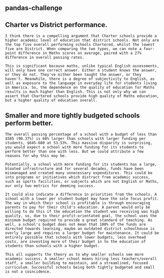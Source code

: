 ## pandas-challenge

## Charter vs District performance. 

    I think there is a compelling argument that Charter schools provide a higher academic level of education that district schools. Not only are the top five overall performing schools Chartered, whilst the lowest five are District. When comparing the two types, we can note a four-point difference in Maths scores on average, paired with a 27% difference in overall passing rates. 

    This is significant because maths, unlike typical English assessments, will only have one correct answer. Either a student knows the answer, or they do not. They've either been taught the answer, or they haven't. Meanwhile, there is a degree of subjectivity to English, as well as exposure to the language in everyday life for students living in America. So, the dependence on the quality of education for Maths results is much higher than English. This is not only why we can assert that Chartered schools provide high quality of Maths education, but a higher quality of education overall. 
 
## Smaller and more tightly budgeted schools perform better. 
    The overall passing percentage of a school with a budget of less than $585 (90.37%) is 68% larger than schools with larger funding per students, $645-680 at 53.53%. This massive disparity is surprising, you would expect a school with more funding for its students to perform better than one with less. But we could attribute a few reasons for why this may be. 

    Potentially, a school with more funding for its students has a large, bloated infrastructure and for several decades, funds have been mismanaged and created many unnecessary expenditures. This could be into programs or initiatives which distract from academic success, such as sports facilities, or subjects which are not English or Maths, our only two metrics for deeming success. 

    It could also indicate a difference in priorities from the schools. A school with a lower per student budget may have the sole focus profit. The way in which their school is profitable is through encouraging parents to pay for their child's education. A parent would only be willing to do this if the education the student was receiving was high quality, so, due to their profit-orientated goal, the school uses the minimum budget required to provide a great standard of teaching. As well, a school's budget does not mean that 100% of the funds are directed towards learning, maybe an outdated district schoolhouse is overly large and requires a larger budget for maintenance. It could be entirely possible that schools with lower budgets, less overhead costs, are investing more of their budget in to the education of students than schools with a higher budget. 

    This all supports the theory as to why smaller schools see more academic success. A smaller school means hiring less teachers/overall staff, a smaller building to maintain, and a streamlined, focused curriculum. Successful schools being both tightly budgeted and small is not a coincidence.
